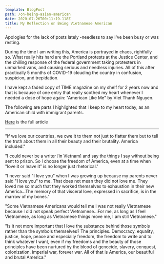 ```yaml
---
template: BlogPost
path: /on-being-asian-american
date: 2020-07-26T00:11:19.118Z
title: My Reflection on Being Vietnamese American
---
```

Apologies for the lack of posts lately -needless to say I've been busy or was resting.

During the time I am writing this, America is portrayed in chaos, rightfully so. What really hits hard are the Portland protests at the Justice Center, and the chilling response of the federal government taking protesters in unmarked vans, and causing serious and needless injuries. All of this after practically 5 months of COVID-19 clouding the country in confusion, suspicion, and trepidation.

I have kept a faded copy of TIME magazine on my shelf for 2 years now and that is because of one entry that really soothed my heart whenever I needed a dose of hope again: "American Like Me" by Viet Thanh Nguyen. 

The following are parts I highlighted that I keep to my heart today, as an American child with immigrant parents.

[Here](https://time.com/5455490/american-like-me/) is the full article


---

"If we love our countries, we owe it to them not just to flatter them but to tell the truth about them in all their beauty and their brutality. America included."



"I could never be a writer \[in Vietnam] and say the things I say without being sent to prison. So I choose the freedom of America, even at a time when "love it or leave it" is no longer just rhetorical."



"I never said "I love you" when I was growing up because my parents never said "I love you" to me. That does not mean they did not love me. They loved me so much that they worked themselves to exhaustion in their new America...The memory of that visceral love, expressed in sacrifice, is in the marrow of my bones."



"Some Vietnamese Americans would tell me I was not really Vietnamese because I did not speak perfect Vietnamese...For me, as long as I feel Vietnamese, as long as Vietnamese things move me, I am still Vietnamese."



"Is it not more important that I love the substance behind those symbols rather than the symbols themselves? The principles. Democracy, equality, justice, hope, peace and especially freedom, the freedom to write and to think whatever I want, even if my freedoms and the beauty of those principles have been nurtured by the blood of genocide, slavery, conquest, colonization, imperial war, forever war. All of that is America, our beautiful and brutal America."
